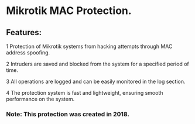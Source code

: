# Mikrotik MAC Protection.


## Features:

 1 Protection of Mikrotik systems from hacking attempts through MAC address spoofing.
 
 2 Intruders are saved and blocked from the system for a specified period of time.
 
 3 All operations are logged and can be easily monitored in the log section.
 
 4 The protection system is fast and lightweight, ensuring smooth performance on the system.
 
 
 
 ### Note: This protection was created in 2018.
